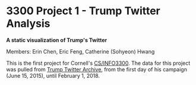 # 3300 Project 1 - Trump Twitter Analysis
**A static visualization of Trump's Twitter**

Members: Erin Chen, Eric Feng, Catherine (Sohyeon) Hwang

This is the first project for Cornell's [CS/INFO3300](https://mimno.infosci.cornell.edu/info3300/). The data for this project was pulled from [Trump Twitter Archive](https://trumptwitterarchive.com), from the first day of his campaign (June 15, 2015), until February 1, 2018.
